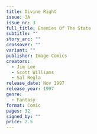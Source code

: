 ```yaml
---
title: Divine Right
issue: 3A
issue_nr: 3
full_title: Enemies Of The State
subtitle: ""
story_arc: ""
crossover: ""
variant: ""
publisher: Image Comics
creators:
  - Jim Lee
  - Scott Williams
  - Sal Regla
release_date: Nov 1997
release_year: 1997
genre:
  - Fantasy
format: Comic
pages: 32
signed_by: ""
price: 2.5
---
```

